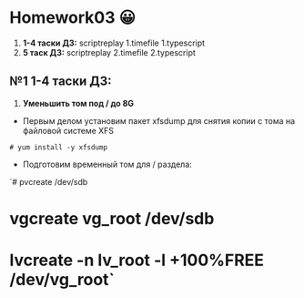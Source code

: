 # Homework03 :grinning:

1. **1-4 таски ДЗ:**
scriptreplay 1.timefile 1.typescript
1. **5 таск ДЗ:**
scriptreplay 2.timefile 2.typescript

## №1 1-4 таски ДЗ:

1. **Уменьшить том под / до 8G**
  * Первым делом установим пакет xfsdump для снятия копии с тома на файловой системе XFS

`# yum install -y xfsdump`
    
  * Подготовим временный том для / раздела:
   
`# pvcreate /dev/sdb

# vgcreate vg_root /dev/sdb

# lvcreate -n lv_root -l +100%FREE /dev/vg_root`
